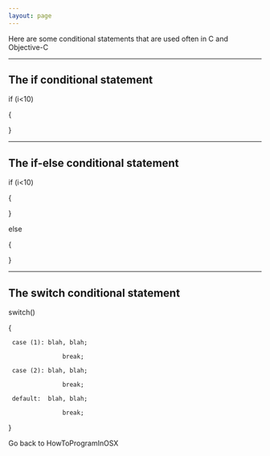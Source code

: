 ```yaml
---
layout: page
---
```


Here are some conditional statements that are used often in C and Objective-C


----
The if conditional statement
----
    
if (i<10)

{

}

----
The if-else conditional statement
----
    
if (i<10)

{

}

else

{

}

----
The switch conditional statement
----
    
switch()

{

     case (1): blah, blah;

                   break;

     case (2): blah, blah;

                   break;

     default:  blah, blah;

                   break;

}


Go back to HowToProgramInOSX
